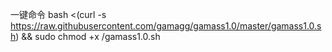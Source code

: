 一键命令
bash <(curl -s https://raw.githubusercontent.com/gamagg/gamass1.0/master/gamass1.0.sh) && sudo chmod +x /gamass1.0.sh
